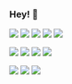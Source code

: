 ### Hey! 👋

<img src="https://img.shields.io/badge/HTML-8B0000?style=for-the-badge&logo=html5&logoColor=000"> <img src="https://img.shields.io/badge/CSS-blue?style=for-the-badge&logo=css3&logoColor=000"> <img src="https://img.shields.io/badge/SASS-FF69B4?style=for-the-badge&logo=sass&logoColor=fff"> <img src="https://img.shields.io/badge/JavaScript-FFA500?style=for-the-badge&logo=javascript&logoColor=000"> <img src="https://img.shields.io/badge/Git-B22222?style=for-the-badge&logo=git&logoColor=fff"> 

<img src="https://img.shields.io/badge/NPM-CB3837?style=for-the-badge&logo=npm&logoColor=000"> <img src="https://img.shields.io/badge/Gulp-CF4647?style=for-the-badge&logo=gulp&logoColor=000"> <img src="https://img.shields.io/badge/React.js-61DAFB?style=for-the-badge&logo=react&logoColor=000"> <img src="https://img.shields.io/badge/Redux-764ABC?style=for-the-badge&logo=redux&logoColor=000">

<img src="https://img.shields.io/badge/Node.js-339933?style=for-the-badge&logo=nodedotjs&logoColor=000"> <img src="https://img.shields.io/badge/Express.js-000000?style=for-the-badge&logo=express&logoColor=fff"> <img src="https://img.shields.io/badge/MongoDB-47A248?style=for-the-badge&logo=MongoDB&logoColor=000">



<!--
**SvitloKovalenko/SvitloKovalenko** is a ✨ _special_ ✨ repository because its `README.md` (this file) appears on your GitHub profile.
<img src="https://img.shields.io/badge/НАДПИСЬ НА БЕЙДЖЕ-ЦВЕТ ФОНА?style=for-the-badge&logo=НАЗВАНИЕ ЛОГОТИПА&logoColor=ЦВЕТ ЛОГОТИПА">
Here are some ideas to get you started:

- 🔭 I’m currently working on ...
- 🌱 I’m currently learning ...
- 👯 I’m looking to collaborate on ...
- 🤔 I’m looking for help with ...
- 💬 Ask me about ...
- 📫 How to reach me: ...
- 😄 Pronouns: ...
- ⚡ Fun fact: ...
-->
